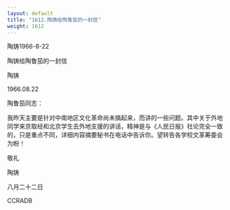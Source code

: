 ```yaml
---
layout: default
title: "1612.陶铸给陶鲁笳的一封信"
weight: 1612
---
```


陶铸1966-8-22

陶铸给陶鲁笳的一封信

陶铸

1966.08.22

陶鲁笳同志：

我昨天主要是针对中南地区文化革命尚未搞起来，而讲的一些问题。其中关于外地同学来京取经和北京学生去外地支援的讲话，精神是与《人民日报》社论完全一致的，只是重点不同，详细内容摘要秘书在电话中告诉你。望转告各学校文革筹委会为盼！

敬礼

陶铸

八月二十二日

CCRADB

